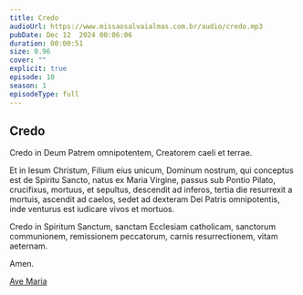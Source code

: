 ```yaml
---
title: Credo
audioUrl: https://www.missaosalvaialmas.com.br/audio/credo.mp3
pubDate: Dec 12  2024 00:06:06
duration: 00:00:51
size: 0.96
cover: ""
explicit: true
episode: 10
season: 1
episodeType: full
---
```


## Credo

Credo in Deum Patrem omnipotentem, Creatorem caeli et terrae. 

Et in Iesum Christum, Filium eius unicum, Dominum nostrum, qui conceptus est de Spiritu Sancto, natus ex Maria Virgine, passus sub Pontio Pilato, crucifixus, mortuus, et sepultus, descendit ad inferos, tertia die resurrexit a mortuis, ascendit ad caelos, sedet ad dexteram Dei Patris omnipotentis, inde venturus est iudicare vivos et mortuos. 

Credo in Spiritum Sanctum, sanctam Ecclesiam catholicam, sanctorum communionem, remissionem peccatorum, carnis resurrectionem, vitam aeternam. 

Amen.

<div class="text-center mt-16">
  <a class="btn btn-accent mt-9" href="/episode/post09">Ave Maria</a>
</div>